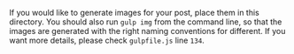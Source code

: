 If you would like to generate images for your post, place them in this directory. You should also run `gulp img` from the command line, so that the images are generated with the right naming conventions for different. If you want more details, please check `gulpfile.js` line `134`.
